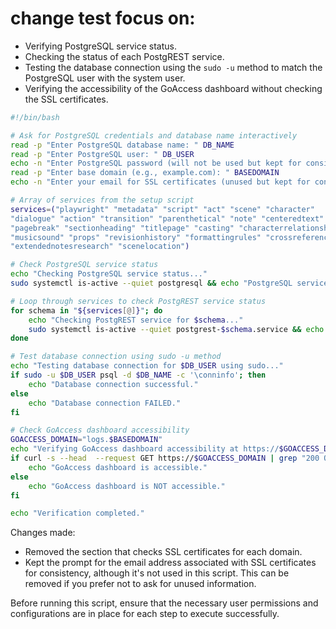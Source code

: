 # change test focus on:

- Verifying PostgreSQL service status.
- Checking the status of each PostgREST service.
- Testing the database connection using the `sudo -u` method to match the PostgreSQL user with the system user.
- Verifying the accessibility of the GoAccess dashboard without checking the SSL certificates.

```bash
#!/bin/bash

# Ask for PostgreSQL credentials and database name interactively
read -p "Enter PostgreSQL database name: " DB_NAME
read -p "Enter PostgreSQL user: " DB_USER
echo -n "Enter PostgreSQL password (will not be used but kept for consistency): " && read -s DB_PASSWORD && echo
read -p "Enter base domain (e.g., example.com): " BASEDOMAIN
echo -n "Enter your email for SSL certificates (unused but kept for consistency): " && read EMAIL

# Array of services from the setup script
services=("playwright" "metadata" "script" "act" "scene" "character"
"dialogue" "action" "transition" "parenthetical" "note" "centeredtext"
"pagebreak" "sectionheading" "titlepage" "casting" "characterrelationship"
"musicsound" "props" "revisionhistory" "formattingrules" "crossreferences"
"extendednotesresearch" "scenelocation")

# Check PostgreSQL service status
echo "Checking PostgreSQL service status..."
sudo systemctl is-active --quiet postgresql && echo "PostgreSQL service is active." || echo "PostgreSQL service is NOT active."

# Loop through services to check PostgREST service status
for schema in "${services[@]}"; do
    echo "Checking PostgREST service for $schema..."
    sudo systemctl is-active --quiet postgrest-$schema.service && echo "PostgREST $schema service is active." || echo "PostgREST $schema service is NOT active."
done

# Test database connection using sudo -u method
echo "Testing database connection for $DB_USER using sudo..."
if sudo -u $DB_USER psql -d $DB_NAME -c '\conninfo'; then
    echo "Database connection successful."
else
    echo "Database connection FAILED."
fi

# Check GoAccess dashboard accessibility
GOACCESS_DOMAIN="logs.$BASEDOMAIN"
echo "Verifying GoAccess dashboard accessibility at https://$GOACCESS_DOMAIN..."
if curl -s --head  --request GET https://$GOACCESS_DOMAIN | grep "200 OK" > /dev/null; then
    echo "GoAccess dashboard is accessible."
else
    echo "GoAccess dashboard is NOT accessible."
fi

echo "Verification completed."
```

Changes made:
- Removed the section that checks SSL certificates for each domain.
- Kept the prompt for the email address associated with SSL certificates for consistency, although it's not used in this script. This can be removed if you prefer not to ask for unused information.



Before running this script, ensure that the necessary user permissions and configurations are in place for each step to execute successfully.